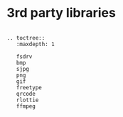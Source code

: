 ```eval_rst
```
# 3rd party libraries


```eval_rst

.. toctree::
   :maxdepth: 1

   fsdrv
   bmp
   sjpg
   png
   gif
   freetype
   qrcode
   rlottie
   ffmpeg
```

